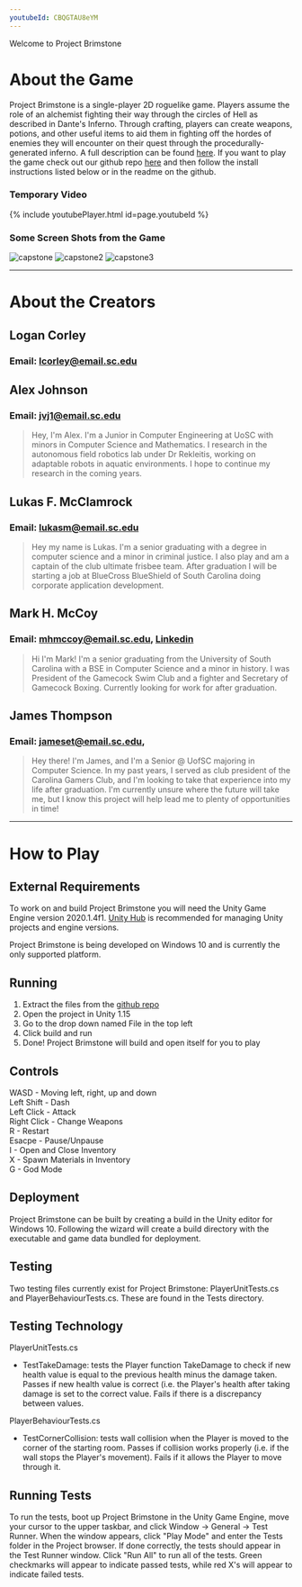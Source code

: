 ```yaml
---
youtubeId: CBQGTAU8eYM
---
```


Welcome to Project Brimstone 

# About the Game

Project Brimstone is a single-player 2D roguelike game. Players assume the role of an
alchemist fighting their way through the circles of Hell as described in Dante's Inferno. Through crafting, players
can create weapons, potions, and other useful items to aid them in fighting off
the hordes of enemies they will encounter on their quest through the procedurally-generated
inferno. A full description can be found [here](https://github.com/SCCapstone/RogueGames/wiki/Project-Description).
If you want to play the game check out our github repo [here](https://github.com/SCCapstone/RogueGames) and then 
follow the install instructions listed below or in the readme on the github.

### Temporary Video

{% include youtubePlayer.html id=page.youtubeId %}


### Some Screen Shots from the Game
![capstone](https://user-images.githubusercontent.com/55214323/115335533-61d73b00-a16b-11eb-8ed8-603df1e7033c.PNG)
![capstone2](https://user-images.githubusercontent.com/55214323/115335675-a367e600-a16b-11eb-887f-88ff84a04ae5.PNG)
![capstone3](https://user-images.githubusercontent.com/55214323/115335679-a662d680-a16b-11eb-92bf-c48bca84f4e7.PNG)


--------------------------------------------------------


# About the Creators
## Logan Corley
###   Email: lcorley@email.sc.edu
## Alex Johnson
###   Email: jvj1@email.sc.edu
> Hey, I'm Alex. I'm a Junior in Computer Engineering at UoSC with minors in Computer Science and Mathematics. I research in the autonomous field robotics lab under Dr
> Rekleitis,
> working on adaptable robots in aquatic environments. I hope to continue my research in the coming years.

## Lukas F. McClamrock
###   Email: lukasm@email.sc.edu
> Hey my name is Lukas. I'm a senior graduating with a degree in computer science and a minor in criminal justice. I also play and am a captain of the club 
> ultimate frisbee team. After graduation I will be starting a job at BlueCross BlueShield of South Carolina doing corporate application development.

## Mark H. McCoy
###   Email: mhmccoy@email.sc.edu, [Linkedin](https://www.linkedin.com/in/mark-mccoy-94217a1b7/)
>  Hi I'm Mark! I'm a senior graduating from the University of South Carolina with a BSE in Computer Science and a minor 
>  in history. I was President of the Gamecock Swim Club and a fighter and Secretary of Gamecock Boxing. Currently looking for
>  work for after graduation.
 
## James Thompson
###   Email: jameset@email.sc.edu, 
> Hey there! I'm James, and I'm a Senior @ UofSC majoring in Computer Science. In my past years, I served as club president of the Carolina Gamers Club, and I'm looking to take
> that experience into my life after graduation. I'm currently unsure where the future will take me, but I know this project will help lead me to plenty of opportunities in
> time!

-----------------------------------------------------------


# How to Play

## External Requirements

To work on and build Project Brimstone you will need the Unity Game Engine version 2020.1.4f1.
[Unity Hub](https://unity3d.com/get-unity/download) is recommended for managing Unity projects and engine versions.

Project Brimstone is being developed on Windows 10 and is currently the only supported platform.

## Running

1. Extract the files from the [github repo](https://github.com/SCCapstone/RogueGames)
2. Open the project in Unity 1.15
3. Go to the drop down named File in the top left
4. Click build and run
5. Done! Project Brimstone will build and open itself for you to play 

## Controls 
WASD - Moving left, right, up and down  
Left Shift - Dash  
Left Click - Attack  
Right Click - Change Weapons  
R - Restart  
Esacpe - Pause/Unpause  
I - Open and Close Inventory  
X - Spawn Materials in Inventory  
G - God Mode  

## Deployment

Project Brimstone can be built by creating a build in the Unity editor for Windows 10. Following
the wizard will create a build directory with the executable and game data bundled for deployment.

## Testing

Two testing files currently exist for Project Brimstone: PlayerUnitTests.cs and PlayerBehaviourTests.cs. These are 
found in the Tests directory.

## Testing Technology

PlayerUnitTests.cs
- TestTakeDamage: tests the Player function TakeDamage to check if new health value is equal to the previous health 
minus the damage taken. Passes if new health value is correct (i.e. the Player's health after taking damage is set to 
the correct value. Fails if there is a discrepancy between values.

PlayerBehaviourTests.cs
- TestCornerCollision: tests wall collision when the Player is moved to the corner of the starting room. Passes if 
collision works properly (i.e. if the wall stops the Player's movement). Fails if it allows the Player to move through it.

## Running Tests

To run the tests, boot up Project Brimstone in the Unity Game Engine, move your cursor to the upper taskbar, and click 
Window -> General -> Test Runner. When the window appears, click "Play Mode" and enter the Tests folder in the Project 
browser. If done correctly, the tests should appear in the Test Runner window. Click "Run All" to run all of the tests. 
Green checkmarks will appear to indicate passed tests, while red X's will appear to indicate failed tests.

